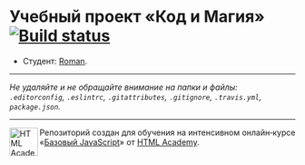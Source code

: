 # Учебный проект «Код и Магия» [![Build status][travis-image]][travis-url]

* Студент: [Roman](https://up.htmlacademy.ru/javascript/12/user/257127).

---

_Не удаляйте и не обращайте внимание на папки и файлы:_<br>
_`.editorconfig`, `.eslintrc`, `.gitattributes`, `.gitignore`, `.travis.yml`, `package.json`._

---

<a href="https://htmlacademy.ru/intensive/javascript"><img align="left" width="50" height="50" title="HTML Academy" src="https://up.htmlacademy.ru/static/img/intensive/javascript/logo-for-github.svg"></a>

Репозиторий создан для обучения на интенсивном онлайн‑курсе «[Базовый JavaScript](https://htmlacademy.ru/intensive/javascript)» от [HTML Academy](https://htmlacademy.ru).

[travis-image]: https://travis-ci.org/htmlacademy-javascript/257127-code-and-magick.svg?branch=master
[travis-url]: https://travis-ci.org/htmlacademy-javascript/257127-code-and-magick
